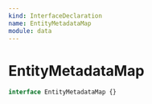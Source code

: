 ```yaml
---
kind: InterfaceDeclaration
name: EntityMetadataMap
module: data
---
```


# EntityMetadataMap

```ts
interface EntityMetadataMap {}
```
